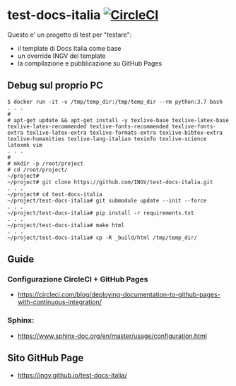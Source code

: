 # test-docs-italia [![CircleCI](https://circleci.com/gh/INGV/test-docs-italia/tree/main.svg?style=svg)](https://app.circleci.com/pipelines/github/serioca/-test-docs-italia--new?branch=master)



Questo e' un progetto di test per "testare":
- il template di Docs Italia come base
- un override INGV del template
- la compilazione e pubblicazione su GitHub Pages

## Debug sul proprio PC
```
$ docker run -it -v /tmp/temp_dir:/tmp/temp_dir --rm python:3.7 bash
. . .
#
# apt-get update && apt-get install -y texlive-base texlive-latex-base texlive-latex-recommended texlive-fonts-recommended texlive-fonts-extra texlive-latex-extra texlive-formats-extra texlive-bibtex-extra texlive-humanities texlive-lang-italian texinfo texlive-science latexmk vim
. . .
#
# mkdir -p /root/project
# cd /root/project/
~/project#
~/project# git clone https://github.com/INGV/test-docs-italia.git
. . .
~/project# cd test-docs-italia
~/project/test-docs-italia# git submodule update --init --force
. . .
~/project/test-docs-italia# pip install -r requirements.txt
. . .
~/project/test-docs-italia# make html
. . .
~/project/test-docs-italia# cp -R _build/html /tmp/temp_dir/
```

## Guide
### Configurazione CircleCI + GitHub Pages
- https://circleci.com/blog/deploying-documentation-to-github-pages-with-continuous-integration/

### Sphinx:
- https://www.sphinx-doc.org/en/master/usage/configuration.html

## Sito GitHub Page
- https://ingv.github.io/test-docs-italia/
